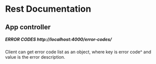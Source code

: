 <h1>Rest Documentation</h1>

<h2>App controller</h2>
<h5>ERROR CODES
http://localhost:4000/error-codes/ </h5>

Client can get error code list as an object, where key is error code^ and value is the error description.
